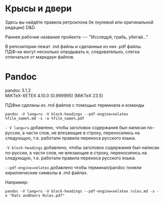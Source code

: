 # Крысы и двери

Здесь вы найдёте правила ретроклона 0e (нулевой или оригинальной редации) D&D.

Раннее рабочие название пройекта --- "Исследуй, грабь, убегай..."

В репозитории лежат .md файлы и сделанные из них .pdf файлы.  
ПДФ-ки могут несколько опаздывать и, следовательно, слегка отличаться от маркдаун файлов.

# Pandoc

pandoc 3.1.2  
MiKTeX-XETEX 4.10.0 (0.999995) (MiKTeX 23.5)

ПДФки сделаны из .md файлов с помощью терминала и команды

`pandoc -V lang=ru -V block-headings --pdf-engine=xelatex %file_name%.md -s -o %file_name%.pdf`

`- V lang=ru` добавлено, чтобы заголовок содержания был написан по-русски, а части слов, не влезающие в строку, переносились на следующую, т.е. работали правила переноса русского языка.

`-V block-headings` добавлено, чтобы заголовок содержания был написан по-русски, а части слов, не влезающие в строку, переносились на следующую, т.е. работали правила переноса русского языка.

`--pdf-engine=xelatex` добавлено чтобы терминал/pandoc поняли кириллические символы в .md файлах. 

Например:

`pandoc -V lang=ru -V block-headings --pdf-engine=xelatex rules.md -s -o "Rats andDoors Rules.pdf"`
